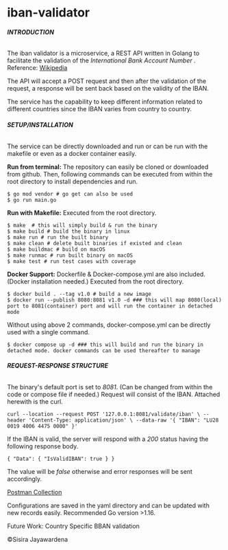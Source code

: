 # iban-validator

###### **INTRODUCTION**
 
The iban validator is a microservice, a REST API written in Golang to facilitate the validation of the _International Bank Account Number_ . 
Reference: [Wikipedia]

The API will accept a POST request and then after the validation of the request, a response will be sent back based on the validity of the IBAN.

The service has the capability to keep different information related to different countries since the IBAN varies from country to country. 


###### **SETUP/INSTALLATION**

The service can be directly downloaded and run or can be run with the makefile or even as a docker container easily.

**Run from terminal:**
The repository can easily be cloned or downloaded from github. Then, following commands can be executed from within the root directory to install dependencies and run.

`$ go mod vendor # go get can also be used` \
`$ go run main.go`

**Run with Makefile:** 
Executed from the root directory.

`$ make  # this will simply build & run the binary`\
`$ make build # build the binary in linux`\
`$ make run # run the built binary`\
`$ make clean # delete built binaries if existed and clean`\
`$ make buildmac # build on macOS`\
`$ make runmac # run built binary on macOS`\
`$ make test # run test cases with coverage`

**Docker Support:**
Dockerfile & Docker-compose.yml are also included. (Docker installation needed.) Executed from the root directory.

`$ docker build . --tag v1.0 # build a new image`\
`$ docker run --publish 8080:8081 v1.0 -d ### this will map 8080(local) port to 8081(container) port and will run the container in detached mode`

Without using above 2 commands, docker-compose.yml can be directly used with a single command.

`$ docker compose up -d ### this will build and run the binary in detached mode. docker commands can be used thereafter to manage`


###### **REQUEST-RESPONSE STRUCTURE**
The binary's default port is set to _8081_. (Can be changed from within the code or compose file if needed.) Request will consist of the IBAN. Attached herewith is the curl.

`curl --location --request POST '127.0.0.1:8081/validate/iban' \
 --header 'Content-Type: application/json' \
 --data-raw '{
     "IBAN": "LU28 0019 4006 4475 0000"
 }'` 

If the IBAN is valid, the server will respond with a _200_ status having the following response body.

`{
     "Data": {
         "IsValidIBAN": true
     }
 }`
 
 
The value will be _false_ otherwise and error responses will be sent accordingly.

[Postman Collection]

Configurations are saved in the yaml directory and can be updated with new records easily. Recommended Go version >1.16.

Future Work: Country Specific BBAN validation

©Sisira Jayawardena




[Wikipedia]: https://en.wikipedia.org/wiki/International_Bank_Account_Number
[Postman Collection]: https://www.getpostman.com/collections/f6b5a110c328282d58f0

